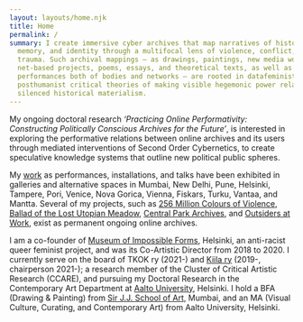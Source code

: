 ```yaml
---
layout: layouts/home.njk
title: Home
permalink: /
summary: I create immersive cyber archives that map narratives of history,
  memory, and identity through a multifocal lens of violence, conflict, and
  trauma. Such archival mappings – as drawings, paintings, new media works,
  net-based projects, poems, essays, and theoretical texts, as well as
  performances both of bodies and networks – are rooted in datafeminist,
  posthumanist critical theories of making visible hegemonic power relations and
  silenced historical materialism.
---
```

My ongoing doctoral research *‘Practicing Online Performativity: Constructing Politically Conscious Archives for the Future’*, is interested in exploring the performative relations between online archives and its users through mediated interventions of Second Order Cybernetics, to create speculative knowledge systems that outline new political public spheres.

My [work](https://aliakbarmehta.com/curriculum-vitae) as performances, installations, and talks have been exhibited in galleries and alternative spaces in Mumbai, New Delhi, Pune, Helsinki, Tampere, Pori, Venice, Nova Gorica, Vienna, Fiskars, Turku, Vantaa, and Mantta. Several of my projects, such as [256 Million Colours of Violence](http://www.256millioncoloursofviolence.com/), [Ballad of the Lost Utopian Meadow](https://www.thelostutopianmeadow.com/), [Central Park Archives](https://www.m-cult.org/index.php/productions/central-park-archives), and [Outsiders at Work](https://outsidersatwork.wordpress.com/), exist as permanent ongoing online archives.

I am a co-founder of [Museum of Impossible Forms](https://museumofimpossibleforms.org/), Helsinki, an anti-racist queer feminist project, and was its Co-Artistic Director from 2018 to 2020. I currently serve on the board of TKOK ry (2021-) and [Kiila ry](http://kiila.eu/) (2019-, chairperson 2021-); a research member of the Cluster of Critical Artistic Research (CCARE), and pursuing my Doctoral Research in the Contemporary Art Department at [Aalto University](https://www.aalto.fi/), Helsinki. I hold a BFA (Drawing & Painting) from [Sir J.J. School of Art,](http://www.sirjjschoolofart.in/) Mumbai, and an MA (Visual Culture, Curating, and Contemporary Art) from Aalto University, Helsinki.